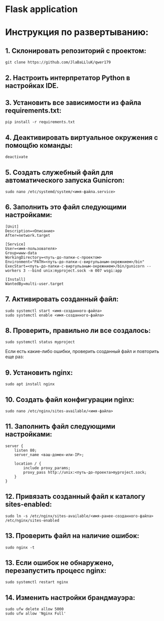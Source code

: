# Flask application
# Инструкция по развертыванию:
## 1. Склонировать репозиторий с проектом: 
```
git clone https://github.com/JlaBaLLluK/qwer179
```
## 2. Настроить интерпретатор Python в настройках IDE.
## 3. Установить все зависимости из файла requirements.txt:
```
pip install -r requirements.txt
```
## 4. Деактивировать виртуальное окружения с помощбю команды:
```
deactivate
```
## 5. Создать служебный файл для автоматического запуска Gunicron:
```
sudo nano /etc/systemd/system/<имя-файла.service>
```
## 6. Заполнить это файл следующими настройками:
```
[Unit]
Description=<Описание>
After=network.target

[Service]
User=<имя-пользователя>
Group=www-data
WorkingDirectory=<путь-до-папки-с-проектом>
Environment="PATH=<путь-до-папки-с-виртульаным-окрежнием>/bin"
ExecStart=<путь-до-папки-с-виртульаным-окрежнием>/bin/gunicorn --workers 3 --bind unix:myproject.sock -m 007 wsgi:app

[Install]
WantedBy=multi-user.target
```
## 7. Активировать созданный файл:
```
sudo systemctl start <имя-созданного-файла>
sudo systemctl enable <имя-созданного-файла>
```

## 8. Проверить, правильно ли все создалось:
```
sudo systemctl status myproject
```
Если есть какие-либо ошибки, проверить созданный файл и повторить еще раз:

## 9. Установить nginx:
```sudo apt install nginx```

## 10. Создать файл конфигурации nginx:
```sudo nano /etc/nginx/sites-available/<имя-файла>```

## 11. Заполнить файл следующими настройками:
```
server {
    listen 80;
    server_name <ваш-домен-или-IP>;

    location / {
        include proxy_params;
        proxy_pass http://unix:<путь-до-проекта>myproject.sock;
    }
}
```

## 12. Привязать созданный файл к каталогу sites-enabled:
```
sudo ln -s /etc/nginx/sites-available/<имя-ранее-созданного-файла> /etc/nginx/sites-enabled
```

## 13. Проверить файл на наличие ошибок:
```
sudo nginx -t
```

## 13. Если ошибок не обнаружено, перезапустить процесс nginx:
```
sudo systemctl restart nginx
```

## 14. Изменить настройки брандмауэра:
```
sudo ufw delete allow 5000
sudo ufw allow 'Nginx Full'
```


